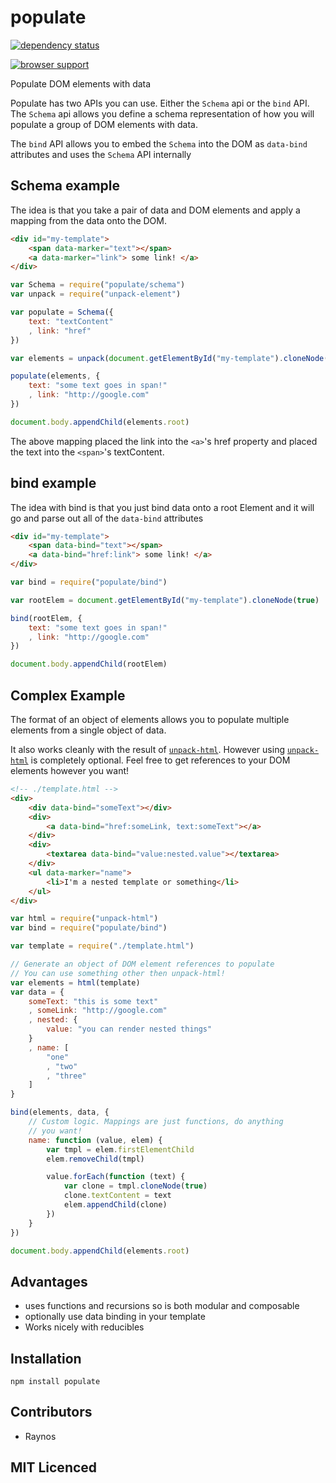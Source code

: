 # populate

[![dependency status][3]][4]

[![browser support][5]][6]

Populate DOM elements with data

Populate has two APIs you can use. Either the `Schema` api or the
`bind` API. The `Schema` api allows you define a schema representation
of how you will populate a group of DOM elements with data.

The `bind` API allows you to embed the `Schema` into the DOM as
`data-bind` attributes and uses the `Schema` API internally

## Schema example

The idea is that you take a pair of data and DOM elements and
    apply a mapping from the data onto the DOM.

```html
<div id="my-template">
    <span data-marker="text"></span>
    <a data-marker="link"> some link! </a>
</div>
```

```js
var Schema = require("populate/schema")
var unpack = require("unpack-element")

var populate = Schema({
    text: "textContent"
    , link: "href"
})

var elements = unpack(document.getElementById("my-template").cloneNode(true))

populate(elements, {
    text: "some text goes in span!"
    , link: "http://google.com"
})

document.body.appendChild(elements.root)
```

The above mapping placed the link into the `<a>`'s href property
    and placed the text into the `<span>`'s textContent.

## bind example

The idea with bind is that you just bind data onto a root Element
and it will go and parse out all of the `data-bind` attributes

```html
<div id="my-template">
    <span data-bind="text"></span>
    <a data-bind="href:link"> some link! </a>
</div>
```

```js
var bind = require("populate/bind")

var rootElem = document.getElementById("my-template").cloneNode(true)

bind(rootElem, {
    text: "some text goes in span!"
    , link: "http://google.com"
})

document.body.appendChild(rootElem)
```

## Complex Example

The format of an object of elements allows you to populate
    multiple elements from a single object of data.

It also works cleanly with the result of [`unpack-html`][1].
    However using [`unpack-html`][1] is completely optional.
    Feel free to get references to your DOM elements however
    you want!

```html
<!-- ./template.html -->
<div>
    <div data-bind="someText"></div>
    <div>
        <a data-bind="href:someLink, text:someText"></a>
    </div>
    <div>
        <textarea data-bind="value:nested.value"></textarea>
    </div>
    <ul data-marker="name">
        <li>I'm a nested template or something</li>
    </ul>
</div>
```

```js
var html = require("unpack-html")
var bind = require("populate/bind")

var template = require("./template.html")

// Generate an object of DOM element references to populate
// You can use something other then unpack-html!
var elements = html(template)
var data = {
    someText: "this is some text"
    , someLink: "http://google.com"
    , nested: {
        value: "you can render nested things"
    }
    , name: [
        "one"
        , "two"
        , "three"
    ]
}

bind(elements, data, {
    // Custom logic. Mappings are just functions, do anything
    // you want!
    name: function (value, elem) {
        var tmpl = elem.firstElementChild
        elem.removeChild(tmpl)

        value.forEach(function (text) {
            var clone = tmpl.cloneNode(true)
            clone.textContent = text
            elem.appendChild(clone)
        })
    }
})

document.body.appendChild(elements.root)
```

## Advantages

 - uses functions and recursions so is both modular and
    composable
 - optionally use data binding in your template
 - Works nicely with reducibles

## Installation

`npm install populate`

## Contributors

 - Raynos

## MIT Licenced

  [1]: https://github.com/Raynos/unpack-html
  [3]: http://david-dm.org/Colingo/populate.png
  [4]: http://david-dm.org/Colingo/populate
  [5]: http://ci.testling.com/Colingo/populate.png
  [6]: http://ci.testling.com/Colingo/populate
